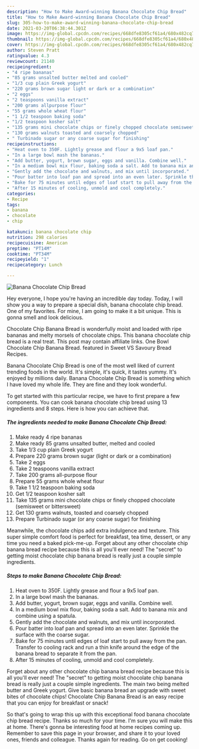 ```yaml
---
description: "How to Make Award-winning Banana Chocolate Chip Bread"
title: "How to Make Award-winning Banana Chocolate Chip Bread"
slug: 305-how-to-make-award-winning-banana-chocolate-chip-bread
date: 2021-03-20T06:38:44.301Z
image: https://img-global.cpcdn.com/recipes/668dfe8305cf61a4/680x482cq70/banana-chocolate-chip-bread-recipe-main-photo.jpg
thumbnail: https://img-global.cpcdn.com/recipes/668dfe8305cf61a4/680x482cq70/banana-chocolate-chip-bread-recipe-main-photo.jpg
cover: https://img-global.cpcdn.com/recipes/668dfe8305cf61a4/680x482cq70/banana-chocolate-chip-bread-recipe-main-photo.jpg
author: Steven Pratt
ratingvalue: 4.3
reviewcount: 21140
recipeingredient:
- "4 ripe bananas"
- "85 grams unsalted butter melted and cooled"
- "1/3 cup plain Greek yogurt"
- "220 grams brown sugar light or dark or a combination"
- "2 eggs"
- "2 teaspoons vanilla extract"
- "200 grams allpurpose flour"
- "55 grams whole wheat flour"
- "1 1/2 teaspoon baking soda"
- "1/2 teaspoon kosher salt"
- "135 grams mini chocolate chips or finely chopped chocolate semisweet or bittersweet"
- "130 grams walnuts toasted and coarsely chopped"
- " Turbinado sugar or any coarse sugar for finishing"
recipeinstructions:
- "Heat oven to 350F. Lightly grease and flour a 9x5 loaf pan."
- "In a large bowl mash the bananas."
- "Add butter, yogurt, brown sugar, eggs and vanilla. Combine well."
- "In a medium bowl mix flour, baking soda a salt. Add to banana mix and combine using a spatula."
- "Gently add the chocolate and walnuts, and mix until incorporated."
- "Pour batter into loaf pan and spread into an even later. Sprinkle the surface with the coarse sugar."
- "Bake for 75 minutes until edges of loaf start to pull away from the pan. Transfer to cooling rack and run a thin knife around the edge of the banana bread to separate it from the pan."
- "After 15 minutes of cooling, unmold and cool completely."
categories:
- Recipe
tags:
- banana
- chocolate
- chip

katakunci: banana chocolate chip 
nutrition: 298 calories
recipecuisine: American
preptime: "PT14M"
cooktime: "PT34M"
recipeyield: "1"
recipecategory: Lunch

---
```



![Banana Chocolate Chip Bread](https://img-global.cpcdn.com/recipes/668dfe8305cf61a4/680x482cq70/banana-chocolate-chip-bread-recipe-main-photo.jpg)

Hey everyone, I hope you're having an incredible day today. Today, I will show you a way to prepare a special dish, banana chocolate chip bread. One of my favorites. For mine, I am going to make it a bit unique. This is gonna smell and look delicious.

Chocolate Chip Banana Bread is wonderfully moist and loaded with ripe bananas and melty morsels of chocolate chips. This banana chocolate chip bread is a real treat. This post may contain affiliate links. One Bowl Chocolate Chip Banana Bread. featured in Sweet VS Savoury Bread Recipes.

Banana Chocolate Chip Bread is one of the most well liked of current trending foods in the world. It's simple, it's quick, it tastes yummy. It's enjoyed by millions daily. Banana Chocolate Chip Bread is something which I have loved my whole life. They are fine and they look wonderful.


To get started with this particular recipe, we have to first prepare a few components. You can cook banana chocolate chip bread using 13 ingredients and 8 steps. Here is how you can achieve that.

<!--inarticleads1-->

##### The ingredients needed to make Banana Chocolate Chip Bread:

1. Make ready 4 ripe bananas
1. Make ready 85 grams unsalted butter, melted and cooled
1. Take 1/3 cup plain Greek yogurt
1. Prepare 220 grams brown sugar (light or dark or a combination)
1. Take 2 eggs
1. Take 2 teaspoons vanilla extract
1. Take 200 grams all-purpose flour
1. Prepare 55 grams whole wheat flour
1. Take 1 1/2 teaspoon baking soda
1. Get 1/2 teaspoon kosher salt
1. Take 135 grams mini chocolate chips or finely chopped chocolate (semisweet or bittersweet)
1. Get 130 grams walnuts, toasted and coarsely chopped
1. Prepare  Turbinado sugar (or any coarse sugar) for finishing


Meanwhile, the chocolate chips add extra indulgence and texture. This super simple comfort food is perfect for breakfast, tea time, dessert, or any time you need a baked pick-me-up. Forget about any other chocolate chip banana bread recipe because this is all you&#39;ll ever need! The &#34;secret&#34; to getting moist chocolate chip banana bread is really just a couple simple ingredients. 

<!--inarticleads2-->

##### Steps to make Banana Chocolate Chip Bread:

1. Heat oven to 350F. Lightly grease and flour a 9x5 loaf pan.
1. In a large bowl mash the bananas.
1. Add butter, yogurt, brown sugar, eggs and vanilla. Combine well.
1. In a medium bowl mix flour, baking soda a salt. Add to banana mix and combine using a spatula.
1. Gently add the chocolate and walnuts, and mix until incorporated.
1. Pour batter into loaf pan and spread into an even later. Sprinkle the surface with the coarse sugar.
1. Bake for 75 minutes until edges of loaf start to pull away from the pan. Transfer to cooling rack and run a thin knife around the edge of the banana bread to separate it from the pan.
1. After 15 minutes of cooling, unmold and cool completely.


Forget about any other chocolate chip banana bread recipe because this is all you&#39;ll ever need! The &#34;secret&#34; to getting moist chocolate chip banana bread is really just a couple simple ingredients. The main two being melted butter and Greek yogurt. Give basic banana bread an upgrade with sweet bites of chocolate chips! Chocolate Chip Banana Bread is an easy recipe that you can enjoy for breakfast or snack! 

So that's going to wrap this up with this exceptional food banana chocolate chip bread recipe. Thanks so much for your time. I'm sure you will make this at home. There's gonna be interesting food at home recipes coming up. Remember to save this page in your browser, and share it to your loved ones, friends and colleague. Thanks again for reading. Go on get cooking!
